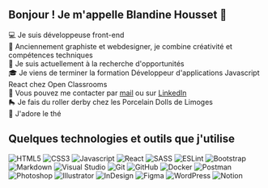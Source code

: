 <!--
**Krehion/Krehion** is a ✨ _special_ ✨ repository because its `README.md` (this file) appears on your GitHub profile.

Here are some ideas to get you started:

- 🔭 I’m currently working on ...
- 🌱 I’m currently learning ...
- 👯 I’m looking to collaborate on ...
- 🤔 I’m looking for help with ...
- 💬 Ask me about ...
- 📫 How to reach me: ...
- 😄 Pronouns: ...
- ⚡ Fun fact: ...
-->
## Bonjour ! Je m'appelle Blandine Housset 👋

<p>
💻 Je suis développeuse front-end<br/>
🎨 Anciennement graphiste et webdesigner, je combine créativité et compétences techniques<br/>
💼 Je suis actuellement à la recherche d'opportunités<br/>
🎓 Je viens de terminer la formation Développeur d'applications Javascript React chez Open Classrooms<br/>
💬 Vous pouvez me contacter par <a href="mailto:blandine.housset@gmail.com?subject=Bonjour%20Blandine%2C%20j%27aimerais%20entrer%20en%20contact%20%21" target="_blank">mail</a> ou sur <a href="https://www.linkedin.com/in/blandinehousset/" target="_blank">LinkedIn</a><br/>
🛼 Je fais du roller derby chez les Porcelain Dolls de Limoges<br/>
🍵 J'adore le thé<br/>
</p>

## Quelques technologies et outils que j'utilise

![HTML5](https://img.shields.io/badge/HTML5-E34F26?style=for-the-badge&logo=html5&logoColor=white)
![CSS3](https://img.shields.io/badge/CSS3-1572B6?style=for-the-badge&logo=css3)
![Javascript](https://img.shields.io/badge/Javascript-000000?style=for-the-badge&logo=javascript)
![React](https://img.shields.io/badge/-React-23272f?style=for-the-badge&logo=react&logoColor=61DBFB)
![SASS](https://img.shields.io/badge/Sass-CC6699?style=for-the-badge&logo=sass&logoColor=white)
![ESLint](https://img.shields.io/badge/ESLint-4B32C3?style=for-the-badge&logo=eslint)
![Bootstrap](https://img.shields.io/badge/Bootstrap-7952B3?style=for-the-badge&logo=bootstrap&logoColor=white)
![Markdown](https://img.shields.io/badge/Markdown-000000?style=for-the-badge&logo=markdown)
![Visual Studio](https://img.shields.io/badge/Visual_Studio-21a3f1?style=for-the-badge&logo=visual%20studio&logoColor=white)
![Git](https://img.shields.io/badge/Git-F05032?style=for-the-badge&logo=git&logoColor=white)
![GitHub](https://img.shields.io/badge/GitHub-181717?style=for-the-badge&logo=github)
![Docker](https://img.shields.io/badge/Docker-2CA5E0?style=for-the-badge&logo=docker&logoColor=white)
![Postman](https://img.shields.io/badge/Postman-FF6C37?style=for-the-badge&logo=postman&logoColor=white)
![Photoshop](https://img.shields.io/badge/Photoshop-2daaff?style=for-the-badge&logo=photoshop&logoColor=001833)
![Illustrator](https://img.shields.io/badge/Illustrator-f79500?style=for-the-badge&logo=illustrator&logoColor=310000)
![InDesign](https://img.shields.io/badge/InDesign-ff3066?style=for-the-badge&logo=indesign&logoColor=470019)
![Figma](https://img.shields.io/badge/Figma-F24E1E?style=for-the-badge&logo=figma&logoColor=white)
![WordPress](https://img.shields.io/badge/Wordpress-21759B?style=for-the-badge&logo=wordpress)
![Notion](https://img.shields.io/badge/Notion-000000?style=for-the-badge&logo=notion)
